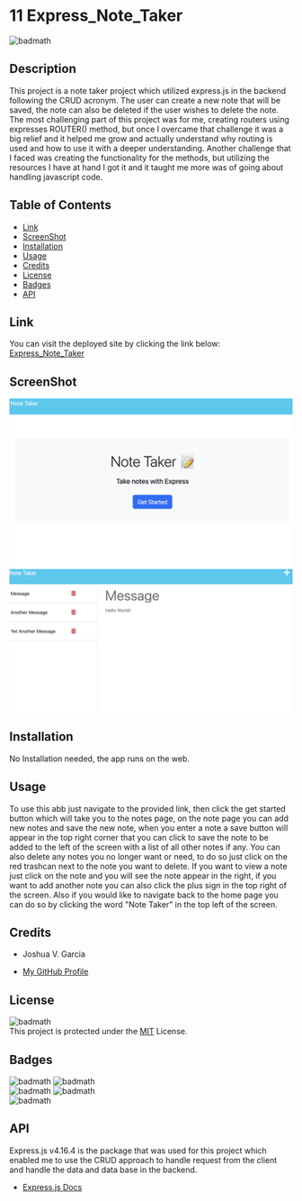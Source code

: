 # 11 Express_Note_Taker

![badmath](https://img.shields.io/badge/License-MIT-yellow)<br>

## Description

This project is a note taker project which utilized express.js in the backend following the CRUD acronym. The user can create a new note that will be saved, the note can also be deleted if the user wishes to delete the note. The most challenging part of this project was for me, creating routers using expresses ROUTER() method, but once I overcame that challenge it was a big relief and it helped me grow and actually understand why routing is used and how to use it with a deeper understanding. Another challenge that I faced was creating the functionality for the methods, but utilizing the resources I have at hand I got it and it taught me more was of going about handling javascript code.

## Table of Contents

- [Link](#link)
- [ScreenShot](#screenshot)
- [Installation](#installation)
- [Usage](#usage)
- [Credits](#credits)
- [License](#license)
- [Badges](#badges)
- [API](#api)

## Link
You can visit the deployed site by clicking the link below:<br>
[Express_Note_Taker](https://expressjs-note-taking.herokuapp.com/)

## ScreenShot

![Express Note Taker Homepage Screenshot](./Develop/assets/homepage_screenshot.png)
![Express Note Taker Notes Screenshot](./Develop/assets/notetaker_screenshot.png)

## Installation

No Installation needed, the app runs on the web.

## Usage

To use this abb just navigate to the provided link, then click the get started button which will take you to the notes page, on the note page you can add new notes and save the new note, when you enter a note a save button will appear in the top right corner that you can click to save the note to be added to the left of the screen with a list of all other notes if any. You can also delete any notes you no longer want or need, to do so just click on the red trashcan next to the note you want to delete. If you want to view a note just click on the note and you will see the note appear in the right, if you want to add another note you can also click the plus sign in the top right of the screen. Also if you would like to navigate back to the home page you can do so by clicking the word "Note Taker" in the top left of the screen.

## Credits

- Joshua V. Garcia

- [My GitHub Profile](https://github.com/garciajv86)

## License

![badmath](https://img.shields.io/badge/License-MIT-yellow)<br>
This project is protected under the [MIT](https://choosealicense.com/licenses/mit/) License.

## Badges

![badmath](https://img.shields.io/badge/-JAVASCRIPT-blue)
![badmath](https://img.shields.io/badge/-HTML-blue)<br>
![badmath](https://img.shields.io/badge/-Node.JS-brightgreen)
![badmath](https://img.shields.io/badge/-NPM-success)<br>
![badmath](https://img.shields.io/badge/-Express-blue)

## API

Express.js v4.16.4 is the package that was used for this project which enabled me to use the CRUD approach to handle request from the client and handle the data and data base in the backend.

- [Express.js Docs](https://expressjs.com/en/api.html)

